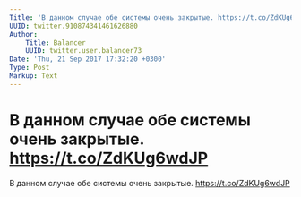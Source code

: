 ```yaml
---
Title: 'В данном случае обе системы очень закрытые. https://t.co/ZdKUg6wdJP'
UUID: twitter.910874341461626880
Author:
    Title: Balancer
    UUID: twitter.user.balancer73
Date: 'Thu, 21 Sep 2017 17:32:20 +0300'
Type: Post
Markup: Text
---
```


# В данном случае обе системы очень закрытые. https://t.co/ZdKUg6wdJP

В данном случае обе системы очень закрытые.
https://t.co/ZdKUg6wdJP